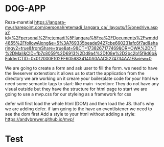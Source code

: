 # DOG-APP
Reza-maretial
https://langara-my.sharepoint.com/personal/retemadi_langara_ca/_layouts/15/onedrive.aspx?id=%2Fpersonal%2Fretemadi%5Flangara%5Fca%2FDocuments%2Fwmdd4855%2FfollowAlong&e=5%3A769335beade9427cbe660231afc6f7ad&sharingv2=true&fromShare=true&at=9&CT=1738267177469&OR=OWA%2DNT%2DMail&CID=fb7c8059%2D6913%2Dd9a4%2Df08e%2D2bc2b15f9d6b&FolderCTID=0x012000E102FF6056834140A0AAC5274734AA1E&view=0


We are going to create a form and ask user to fill the form. 
we need to have the liveserver extenstion: it allows us to start the application from the directory we are working on it
creare your boilerplate code for your html
we need some semantic tags to start: like main ->section: 
They do not have any visual outside but they have the structure for html page to start
we are going to use a mvp.css for our styleing as a framework for css

defer will first load the whole html (DOM) and then load the JS. that's why we are adding defer. if  iam going to the have an eventlistener we need to see the dom first
Add a style to your html without adding a style: 
https://andybrewer.github.io/mvp/

 <h1>Test</h1>